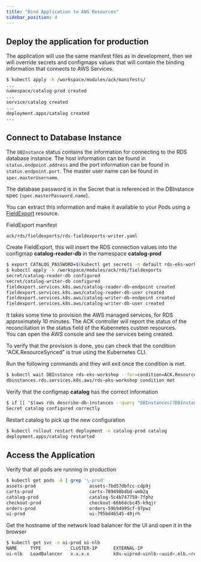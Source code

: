 ```yaml
---
title: "Bind Application to AWS Resources"
sidebar_position: 4
---
```


## Deploy the application for production

The application will use the same manifest files as in development, then we will override secrets and configmaps values that will contain the binding information that connects to AWS Services.

```bash
$ kubectl apply -k /workspace/modules/ack/manifests/
...
namespace/catalog-prod created
...
service/catalog created
...
deployment.apps/catalog created
...
```


## Connect to Database Instance
The `DBInstance` status contains the information for connecting to the RDS database instance. The host information can be found in `status.endpoint.address` and the port information can be found in `status.endpoint.port`. The master user name can be found in `spec.masterUsername`.

The database password is in the Secret that is referenced in the DBInstance spec (`spec.masterPassword.name`).

You can extract this information and make it available to your Pods using a [FieldExport](https://aws-controllers-k8s.github.io/community/docs/user-docs/field-export) resource.


FieldExport manifest
```file
ack/rds/fieldexports/rds-fieldexports-writer.yaml
```

Create FieldExport, this will insert the RDS connection values into the configmap **catalog-reader-db** in the namespace **catalog-prod**
```bash
$ export CATALOG_PASSWORD=$(kubectl get secrets -n default rds-eks-workshop -o go-template='{{.data.password|base64decode}}')
$ kubectl apply -k /workspace/modules/ack/rds/fieldexports
secret/catalog-reader-db configured
secret/catalog-writer-db configured
fieldexport.services.k8s.aws/catalog-reader-db-endpoint created
fieldexport.services.k8s.aws/catalog-reader-db-user created
fieldexport.services.k8s.aws/catalog-writer-db-endpoint created
fieldexport.services.k8s.aws/catalog-writer-db-user created
```

It takes some time to provision the AWS managed services, for RDS approximately 10 minutes. The ACK controller will report the status of the reconciliation in the status field of the Kubernetes custom resources.  
You can open the AWS console and see the services being created.

To verify that the provision is done, you can check that the condition “ACK.ResourceSynced” is true using the Kubernetes CLI.

Run the following commands and they will exit once the condition is met.
```bash timeout=1080
$ kubectl wait DBInstance rds-eks-workshop --for=condition=ACK.ResourceSynced --timeout=15m
dbinstances.rds.services.k8s.aws/rds-eks-workshop condition met
```

Verify that the configmap **catalog** has the correct information
```bash
$ if [[ "$(aws rds describe-db-instances --query "DBInstances[?DBInstanceIdentifier == 'rds-eks-workshop'].Endpoint.Address" --output text)" ==  "$(kubectl get secret catalog-reader-db -o go-template='{{.data.endpoint|base64decode}}' -n catalog-prod)" ]]; then echo "Secret catalog configured correctly"; else echo "Error Catalo misconfigured"; false; fi
Secret catalog configured correctly
```

Restart catalog to pick up the new configuration
```bash
$ kubectl rollout restart deployment -n catalog-prod catalog
deployment.apps/catalog restarted
```

<!-- TODO: Uncomment once MQ issue in ACK is resolved https://github.com/aws-controllers-k8s/community/issues/1517
## Connect to Amazon MQ Instance
The `Broker` status contains the information for connecting to the MQ instance. The endpoint information can be found in `status.brokerInstances[0].endpoints[0]` and the password can be found in `.spec.users[0].username`.

You can extract this information and make it available to your Pods using a [FieldExport](https://aws-controllers-k8s.github.io/community/docs/user-docs/field-export) resource.

FieldExport manifest
```file
ack/mq/fieldexports/mq-fieldexports-orders.yaml
```

Create FieldExport, this will insert the RDS connection values into the secret **orders** in the namespace **orders-prod**
```bash
$ export ORDERS_PASSWORD=$(kubectl get secrets -n default mq-eks-workshop -o go-template='{{.data.password|base64decode}}')
$ kubectl apply -k /workspace/modules/ack/mq/fieldexports
configmap/orders configured
fieldexport.services.k8s.aws/orders-host created
fieldexport.services.k8s.aws/orders-user created
```

It takes some time to provision the AWS managed services, for MQ approximately 12 minutes. The ACK controller will report the status of the reconciliation in the status field of the Kubernetes custom resources.  
You can open the AWS console and see the services being created.

To verify that the provision is done, you can check that the condition “ACK.ResourceSynced” is true using the Kubernetes CLI.

Run the following commands and they will exit once the condition is met.
```bash timeout=1080
$ kubectl wait brokers.mq.services.k8s.aws mq-eks-workshop --for=condition=ACK.ResourceSynced --timeout=18m
brokers.mq.services.k8s.aws/mq-eks-workshop condition met
```

Verify that the secret **orders** has the correct information
```bash
$ if [[ $(aws mq describe-broker --broker-id "$(aws mq list-brokers --query "BrokerSummaries[?BrokerName == 'mq-eks-workshop'].BrokerId" --output text)" --query 'BrokerInstances[0].Endpoints[0]') == \"$(kubectl get cm orders -o go-template='{{.data.SPRING_RABBITMQ_ADDRESSES}}'\" -n orders-prod) ]]; then echo "ConfigMap orders configured correctly"; else echo "Error Order misconfigured"; false; fi
ConfigMap orders configured correctly
```

Restart orders to pickup the new configuration
```bash
$ kubectl rollout restart deployment -n orders-prod orders
deployment.apps/orders restarted
```
-->

## Access the Application

Verify that all pods are running in production

```bash
$ kubectl get pods -A | grep '\-prod'
assets-prod                    assets-7bd57dbfcc-cdp9j                         1/1     Running   0              1m
carts-prod                     carts-789498bdbd-wmb2q                          1/1     Running   0              1m
catalog-prod                   catalog-5c4b747759-7fphz                        1/1     Running   0              1m
checkout-prod                  checkout-66b6dcbc45-k9qjr                       1/1     Running   0              1m
orders-prod                    orders-59b94995cf-97pwz                         1/1     Running   0              1m
ui-prod                        ui-795bd46545-49jrh                             1/1     Running   0              1m
```

Get the hostname of the network load balancer for the UI and open it in the browser

```bash
$ kubectl get svc -n ui-prod ui-nlb
NAME     TYPE           CLUSTER-IP      EXTERNAL-IP                                           PORT(S)        AGE
ui-nlb   LoadBalancer   x.x.x.x         k8s-uiprod-uinlb-<uuid>.elb.<region>.amazonaws.com    80:32028/TCP   111m
```
